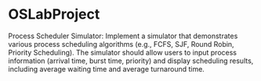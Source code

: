# OSLabProject
Process Scheduler Simulator: Implement a simulator that demonstrates various process scheduling algorithms (e.g., FCFS, SJF, Round Robin, Priority Scheduling). The simulator should allow users to input process information (arrival time, burst time, priority) and display scheduling results, including average waiting time and average turnaround time.
